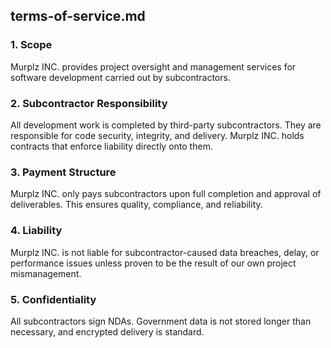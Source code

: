 ## terms-of-service.md

### 1. Scope
Murplz INC. provides project oversight and management services for software development carried out by subcontractors.

### 2. Subcontractor Responsibility
All development work is completed by third-party subcontractors. They are responsible for code security, integrity, and delivery. Murplz INC. holds contracts that enforce liability directly onto them.

### 3. Payment Structure
Murplz INC. only pays subcontractors upon full completion and approval of deliverables. This ensures quality, compliance, and reliability.

### 4. Liability
Murplz INC. is not liable for subcontractor-caused data breaches, delay, or performance issues unless proven to be the result of our own project mismanagement.

### 5. Confidentiality
All subcontractors sign NDAs. Government data is not stored longer than necessary, and encrypted delivery is standard.
